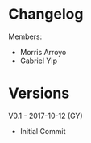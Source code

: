 Changelog
========

Members:
- Morris Arroyo
- Gabriel YIp

Versions
======

V0.1 - 2017-10-12 (GY)
- Initial Commit
